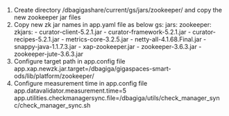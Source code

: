 1. Create directory /dbagigashare/current/gs/jars/zookeeper/ and copy the new zookeeper jar files
2. Copy new zk jar names in app.yaml file as below
   gs:
     jars:
       zookeeper:
         zkjars:
           - curator-client-5.2.1.jar
           - curator-framework-5.2.1.jar
           - curator-recipes-5.2.1.jar
           - metrics-core-3.2.5.jar
           - netty-all-4.1.68.Final.jar
           - snappy-java-1.1.7.3.jar
           - xap-zookeeper.jar
           - zookeeper-3.6.3.jar
           - zookeeper-jute-3.6.3.jar
3. Configure target path in app.config file
   app.xap.newzk.jar.target=/dbagiga/gigaspaces-smart-ods/lib/platform/zookeeper/
4. Configure measurement time in app.config file
   app.datavalidator.measurement.time=5
   app.utilities.checkmanagersync.file=/dbagiga/utils/check_manager_sync/check_manager_sync.sh
